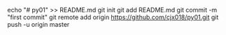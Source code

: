 echo "# py01" >> README.md
git init
git add README.md
git commit -m "first commit"
git remote add origin https://github.com/cjx018/py01.git
git push -u origin master
